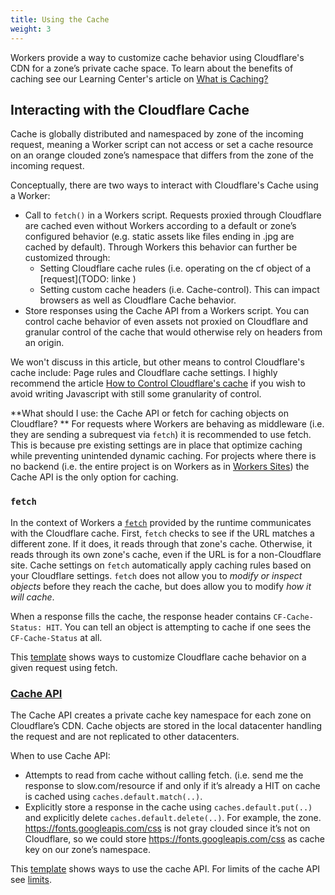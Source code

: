 ```yaml
---
title: Using the Cache
weight: 3
---
```


Workers provide a way to customize cache behavior using Cloudflare's CDN for a zone’s private cache space. To learn about the benefits of caching see our Learning Center's article on [What is Caching?](https://www.cloudflare.com/learning/cdn/what-is-caching/)

## Interacting with the Cloudflare Cache

Cache is globally distributed and namespaced by zone of the incoming request, meaning a Worker script can not access or set a cache resource on an orange clouded zone’s namespace that differs from the zone of the incoming request.

Conceptually, there are two ways to interact with Cloudflare's Cache using a Worker:

- Call to `fetch()` in a Workers script. Requests proxied through Cloudflare are cached even without Workers according to a default or zone’s configured behavior (e.g. static assets like files ending in .jpg are cached by default). Through Workers this behavior can further be customized through:
  - Setting Cloudflare cache rules (i.e. operating on the cf object of a [request](TODO: linke )
  - Setting custom cache headers (i.e. Cache-control). This can impact browsers as well as Cloudflare Cache behavior.
- Store responses using the Cache API from a Workers script. You can control cache behavior of even assets not proxied on Cloudflare and granular control of the cache that would otherwise rely on headers from an origin.

We won't discuss in this article, but other means to control Cloudflare's cache include: Page rules and Cloudflare cache settings. I highly recommend the article [How to Control Cloudflare's cache](https://support.cloudflare.com/hc/en-us/articles/202775670) if you wish to avoid writing Javascript with still some granularity of control.

**What should I use: the Cache API or fetch for caching objects on Cloudflare? **
For requests where Workers are behaving as middleware (i.e. they are sending a subrequest via `fetch`) it is recommended to use fetch. This is because pre existing settings are in place that optimize caching while preventing unintended dynamic caching. For projects where there is no backend (i.e. the entire project is on Workers as in [Workers Sites](/sites)) the Cache API is the only option for caching.

### `fetch`

In the context of Workers a [`fetch`](/reference/apis/fetch) provided by the runtime communicates with the Cloudflare cache. First, `fetch` checks to see if the URL matches a different zone. If it does, it reads through that zone's cache. Otherwise, it reads through its own zone's cache, even if the URL is for a non-Cloudflare site. Cache settings on `fetch` automatically apply caching rules based on your Cloudflare settings. `fetch` does not allow you to _modify or inspect objects_ before they reach the cache, but does allow you to modify _how it will cache_.

When a response fills the cache, the response header contains `CF-Cache-Status: HIT`. You can tell an object is attempting to cache if one sees the `CF-Cache-Status` at all.

This [template](/templates/pages/cache_ttl) shows ways to customize Cloudflare cache behavior on a given request using fetch.

### [Cache API](/reference/apis/cache)

The Cache API creates a private cache key namespace for each zone on Cloudflare’s CDN. Cache objects are stored in the local datacenter handling the request and are not replicated to other datacenters.

When to use Cache API:

- Attempts to read from cache without calling fetch. (i.e. send me the response to slow.com/resource if and only if it’s already a HIT on cache is cached using `caches.default.match(..)`.
- Explicitly store a response in the cache using `caches.default.put(..)` and explicitly delete `caches.default.delete(..)`. For example, the zone. https://fonts.googleapis.com/css is not gray clouded since it’s not on Cloudflare, so we could store https://fonts.googleapis.com/css as cache key on our zone’s namespace.

This [template](/templates/pages/cache_api) shows ways to use the cache API. For limits of the cache API see [limits](/about/limits).
